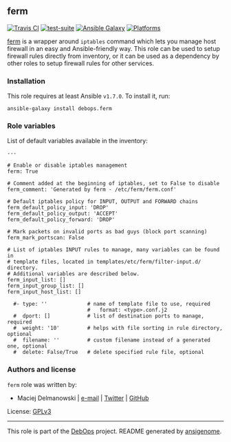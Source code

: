 ## ferm

[![Travis CI](https://secure.travis-ci.org/debops/ansible-ferm.png)](http://travis-ci.org/debops/ansible-ferm) [![test-suite](http://img.shields.io/badge/test--suite-ansible--ferm-blue.svg)](https://github.com/debops/test-suite/tree/master/ansible-ferm/) [![Ansible Galaxy](http://img.shields.io/badge/galaxy-debops.ferm-660198.svg)](https://galaxy.ansible.com/list#/roles/1565) [![Platforms](http://img.shields.io/badge/platforms-debian%20|%20ubuntu-lightgrey.svg)](#)

[ferm](http://ferm.foo-projects.org/) is a wrapper around `iptables`
command which lets you manage host firewall in an easy and Ansible-friendly
way. This role can be used to setup firewall rules directly from inventory,
or it can be used as a dependency by other roles to setup firewall rules
for other services.


### Installation

This role requires at least Ansible `v1.7.0`. To install it, run:

    ansible-galaxy install debops.ferm






### Role variables

List of default variables available in the inventory:

    ---
    
    # Enable or disable iptables management
    ferm: True
    
    # Comment added at the beginning of iptables, set to False to disable
    ferm_comment: 'Generated by ferm - /etc/ferm/ferm.conf'
    
    # Default iptables policy for INPUT, OUTPUT and FORWARD chains
    ferm_default_policy_input: 'DROP'
    ferm_default_policy_output: 'ACCEPT'
    ferm_default_policy_forward: 'DROP'
    
    # Mark packets on invalid ports as bad guys (block port scanning)
    ferm_mark_portscan: False
    
    # List of iptables INPUT rules to manage, many variables can be found in
    # template files, located in templates/etc/ferm/filter-input.d/ directory.
    # Additional variables are described below.
    ferm_input_list: []
    ferm_input_group_list: []
    ferm_input_host_list: []
    
      #- type: ''             # name of template file to use, required
                              #   format: <type>.conf.j2
      #  dport: []            # list of destination ports to manage, required
      #  weight: '10'         # helps with file sorting in rule directory, optional
      #  filename: ''         # custom filename instead of a generated one, optional
      #  delete: False/True   # delete specified rule file, optional




### Authors and license

`ferm` role was written by:

- Maciej Delmanowski | [e-mail](mailto:drybjed@gmail.com) | [Twitter](https://twitter.com/drybjed) | [GitHub](https://github.com/drybjed)

License: [GPLv3](https://tldrlegal.com/license/gnu-general-public-license-v3-(gpl-3))

***

This role is part of the [DebOps](http://debops.org/) project. README generated by [ansigenome](https://github.com/nickjj/ansigenome/).
